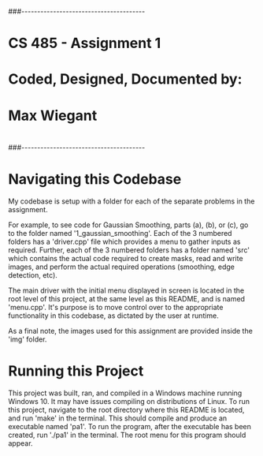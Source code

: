 ###---------------------------------------
# CS 485 - Assignment 1                     
#
#  Coded, Designed, Documented by:
#
#        Max Wiegant
#
###---------------------------------------


# Navigating this Codebase

My codebase is setup with a folder for each of the separate problems in the assignment.

For example, to see code for Gaussian Smoothing, parts (a), (b), or (c), go to the folder
named '1_gaussian_smoothing'. Each of the 3 numbered folders has a 'driver.cpp' file which
provides a menu to gather inputs as required. Further, each of the 3 numbered folders has
a folder named 'src' which contains the actual code required to create masks, read and write
images, and perform the actual required operations (smoothing, edge detection, etc).

The main driver with the initial menu displayed in screen is located in the root level of
this project, at the same level as this README, and is named 'menu.cpp'. It's purpose is to
move control over to the appropriate functionality in this codebase, as dictated by the user
at runtime.

As a final note, the images used for this assignment are provided inside the 'img' folder.


# Running this Project
 
This project was built, ran, and compiled in a Windows machine running Windows 10. It may
have issues compiling on distributions of Linux. To run this project, navigate to the root
directory where this README is located, and run 'make' in the terminal. This should compile
and produce an executable named 'pa1'. To run the program, after the executable has been
created, run './pa1' in the terminal. The root menu for this program should appear.
